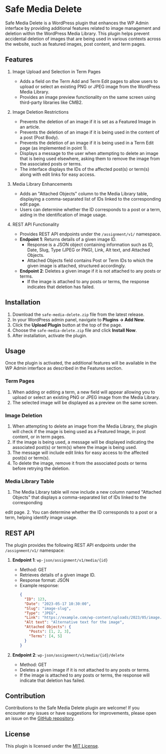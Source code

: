 # Safe Media Delete

Safe Media Delete is a WordPress plugin that enhances the WP Admin interface by providing additional features related to image management and deletion within the WordPress Media Library. This plugin helps prevent accidental deletion of images that are being used in various contexts across the website, such as featured images, post content, and term pages.

## Features

1. Image Upload and Selection in Term Pages
   - Adds a field on the Term Add and Term Edit pages to allow users to upload or select an existing PNG or JPEG image from the WordPress Media Library.
   - Provides an image preview functionality on the same screen using third-party libraries like CMB2.

2. Image Deletion Restrictions
   - Prevents the deletion of an image if it is set as a Featured Image in an article.
   - Prevents the deletion of an image if it is being used in the content of a post (Post Body).
   - Prevents the deletion of an image if it is being used in a Term Edit page (as implemented in point 1).
   - Displays a message to the user when attempting to delete an image that is being used elsewhere, asking them to remove the image from the associated posts or terms.
   - The interface displays the IDs of the affected post(s) or term(s) along with edit links for easy access.

3. Media Library Enhancements
   - Adds an "Attached Objects" column to the Media Library table, displaying a comma-separated list of IDs linked to the corresponding edit page.
   - Users can determine whether the ID corresponds to a post or a term, aiding in the identification of image usage.

4. REST API Functionality
   - Provides REST API endpoints under the `/assignment/v1/` namespace.
   - **Endpoint 1**: Returns details of a given image ID.
     - Response is a JSON object containing information such as ID, Date, Slug, Type (JPEG or PNG), Link, Alt text, and Attached Objects.
     - Attached Objects field contains Post or Term IDs to which the given image is attached, structured accordingly.
   - **Endpoint 2**: Deletes a given image if it is not attached to any posts or terms.
     - If the image is attached to any posts or terms, the response indicates that deletion has failed.

## Installation

1. Download the `safe-media-delete.zip` file from the latest release.
2. In your WordPress admin panel, navigate to **Plugins → Add New**.
3. Click the **Upload Plugin** button at the top of the page.
4. Choose the `safe-media-delete.zip` file and click **Install Now**.
5. After installation, activate the plugin.

## Usage

Once the plugin is activated, the additional features will be available in the WP Admin interface as described in the Features section.

### Term Pages

1. When adding or editing a term, a new field will appear allowing you to upload or select an existing PNG or JPEG image from the Media Library.
2. The selected image will be displayed as a preview on the same screen.

### Image Deletion

1. When attempting to delete an image from the Media Library, the plugin will check if the image is being used as a Featured Image, in post content, or in term pages.
2. If the image is being used, a message will be displayed indicating the associated post(s) or term(s) where the image is being used.
3. The message will include edit links for easy access to the affected post(s) or term(s).
4. To delete the image, remove it from the associated posts or terms before retrying the deletion.

### Media Library Table

1. The Media Library table will now include a new column named "Attached Objects" that displays a comma-separated list of IDs linked to the corresponding

 edit page.
2. You can determine whether the ID corresponds to a post or a term, helping identify image usage.

## REST API

The plugin provides the following REST API endpoints under the `/assignment/v1/` namespace:

1. **Endpoint 1**: `wp-json/assignment/v1/media/{id}`
   - Method: GET
   - Retrieves details of a given image ID.
   - Response format: JSON
   - Example response:
     ```json
     {
       "ID": 123,
       "Date": "2023-05-17 10:30:00",
       "Slug": "image-slug",
       "Type": "JPEG",
       "Link": "https://example.com/wp-content/uploads/2023/05/image.jpg",
       "Alt text": "Alternative text for the image",
       "Attached Objects": {
         "Posts": [1, 2, 3],
         "Terms": [4, 5]
       }
     }
     ```

2. **Endpoint 2**: `wp-json/assignment/v1/media/{id}/delete`
   - Method: GET
   - Deletes a given image if it is not attached to any posts or terms.
   - If the image is attached to any posts or terms, the response will indicate that deletion has failed.

## Contribution

Contributions to the Safe Media Delete plugin are welcome! If you encounter any issues or have suggestions for improvements, please open an issue on the [GitHub repository](https://github.com/your-repository).

## License

This plugin is licensed under the [MIT License](LICENSE).
